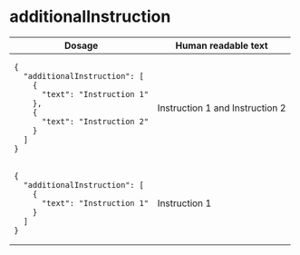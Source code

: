 # additionalInstruction 

<table>
  <thead>
    <tr>
      <th>Dosage</th>
      <th>Human readable text</th>
    </tr>
  </thead>
  <tbody>
    <tr>
      <td><pre><code class="language-json">{
  &quot;additionalInstruction&quot;: [
    {
      &quot;text&quot;: &quot;Instruction 1&quot;
    },
    {
      &quot;text&quot;: &quot;Instruction 2&quot;
    }
  ]
}
</code></pre></td>
      <td>Instruction 1 and Instruction 2</td>
    </tr>
    <tr>
      <td><pre><code class="language-json">{
  &quot;additionalInstruction&quot;: [
    {
      &quot;text&quot;: &quot;Instruction 1&quot;
    }
  ]
}
</code></pre></td>
      <td>Instruction 1</td>
    </tr>
  </tbody>
</table>
